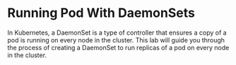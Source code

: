 # Running Pod With DaemonSets

In Kubernetes, a DaemonSet is a type of controller that ensures a copy of a pod is running on every node in the cluster. This lab will guide you through the process of creating a DaemonSet to run replicas of a pod on every node in the cluster.
